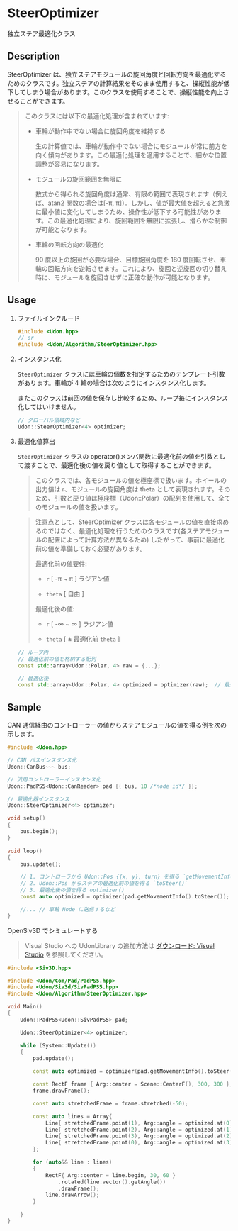 # SteerOptimizer

独立ステア最適化クラス

## Description

SteerOptimizer は、独立ステアモジュールの旋回角度と回転方向を最適化するためのクラスです。独立ステアの計算結果をそのまま使用すると、操縦性能が低下してしまう場合があります。このクラスを使用することで、操縦性能を向上させることができます。

> このクラスには以下の最適化処理が含まれています:
>
> -   車輪が動作中でない場合に旋回角度を維持する
>
>     生の計算値では、車輪が動作中でない場合にモジュールが常に前方を向く傾向があります。この最適化処理を適用することで、細かな位置調整が容易になります。
>
> -   モジュールの旋回範囲を無限に
>
>     数式から得られる旋回角度は通常、有限の範囲で表現されます（例えば、atan2 関数の場合は[-π, π]）。しかし、値が最大値を超えると急激に最小値に変化してしまうため、操作性が低下する可能性があります。この最適化処理により、旋回範囲を無限に拡張し、滑らかな制御が可能となります。
>
> -   車輪の回転方向の最適化
>
>     90 度以上の旋回が必要な場合、目標旋回角度を 180 度回転させ、車輪の回転方向を逆転させます。これにより、旋回と逆旋回の切り替え時に、モジュールを旋回させずに正確な動作が可能となります。

## Usage

1. ファイルインクルード

    ```cpp
    #include <Udon.hpp>
    // or
    #include <Udon/Algorithm/SteerOptimizer.hpp>
    ```

2. インスタンス化

    `SteerOptimizer` クラスには車輪の個数を指定するためのテンプレート引数があります。車輪が 4 輪の場合は次のようにインスタンス化します。

    またこのクラスは前回の値を保存し比較するため、ループ毎にインスタンス化してはいけません。

    ```cpp
    // グローバル領域内など
    Udon::SteerOptimizer<4> optimizer;
    ```

3. 最適化値算出

    `SteerOptimizer` クラスの operator()メンバ関数に最適化前の値を引数として渡すことで、最適化後の値を戻り値として取得することができます。

    > このクラスでは、各モジュールの値を極座標で扱います。ホイールの出力値は r、モジュールの旋回角度は theta として表現されます。そのため、引数と戻り値は極座標（Udon::Polar）の配列を使用して、全てのモジュールの値を扱います。

    > 注意点として、SteerOptimizer クラスは各モジュールの値を直接求めるのではなく、最適化処理を行うためのクラスです(各ステアモジュールの配置によって計算方法が異なるため) したがって、事前に最適化前の値を準備しておく必要があります。
    >
    > 最適化前の値要件:
    >
    > - `r` [ -π ~ π ] ラジアン値
    >
    > - `theta` [ 自由 ]
    >
    > 最適化後の値:
    >
    > - `r` [ -∞ ~ ∞ ] ラジアン値
    >
    > - `theta` [ ± 最適化前 `theta` ]

    ```cpp
    // ループ内
    // 最適化前の値を格納する配列
    const std::array<Udon::Polar, 4> raw = {...};

    // 最適化後
    const std::array<Udon::Polar, 4> optimized = optimizer(raw);  // 最適化後の値を取得
    ```

## Sample

CAN 通信経由のコントローラーの値からステアモジュールの値を得る例を次の示します。

```cpp
#include <Udon.hpp>

// CAN バスインスタンス化
Udon::CanBus~~~ bus;

// 汎用コントローラーインスタンス化
Udon::PadPS5<Udon::CanReader> pad {{ bus, 10 /*node id*/ }};

// 最適化器インスタンス
Udon::SteerOptimizer<4> optimizer;

void setup()
{
	bus.begin();
}

void loop()
{
	bus.update();

	// 1. コントローラから Udon::Pos {{x, y}, turn} を得る `getMovementInfo()`
	// 2. Udon::Pos からステアの最適化前の値を得る `toSteer()`
	// 3. 最適化後の値を得る optimizer()
	const auto optimized = optimizer(pad.getMovementInfo().toSteer());

	//... // 車輪 Node に送信するなど
}
```

OpenSiv3D でシミュレートする

> Visual Studio への UdonLibrary の追加方法は [ダウンロード: Visual Studio](./../../README.md) を参照してください。

```cpp
#include <Siv3D.hpp>

#include <Udon/Com/Pad/PadPS5.hpp>
#include <Udon/Siv3d/SivPadPS5.hpp>
#include <Udon/Algorithm/SteerOptimizer.hpp>

void Main()
{
	Udon::PadPS5<Udon::SivPadPS5> pad;

	Udon::SteerOptimizer<4> optimizer;

	while (System::Update())
	{
		pad.update();

		const auto optimized = optimizer(pad.getMovementInfo().toSteer());

		const RectF frame { Arg::center = Scene::CenterF(), 300, 300 };
		frame.drawFrame();

		const auto stretchedFrame = frame.stretched(-50);

		const auto lines = Array{
			Line{ stretchedFrame.point(1), Arg::angle = optimized.at(0).theta, optimized.at(0).r + 0.000000001 },
			Line{ stretchedFrame.point(2), Arg::angle = optimized.at(1).theta, optimized.at(1).r + 0.000000001 },
			Line{ stretchedFrame.point(3), Arg::angle = optimized.at(2).theta, optimized.at(2).r + 0.000000001 },
			Line{ stretchedFrame.point(0), Arg::angle = optimized.at(3).theta, optimized.at(3).r + 0.000000001 }
		};

		for (auto&& line : lines)
		{
			RectF{ Arg::center = line.begin, 30, 60 }
				.rotated(line.vector().getAngle())
				.drawFrame();
			line.drawArrow();
		}

	}
}
```
